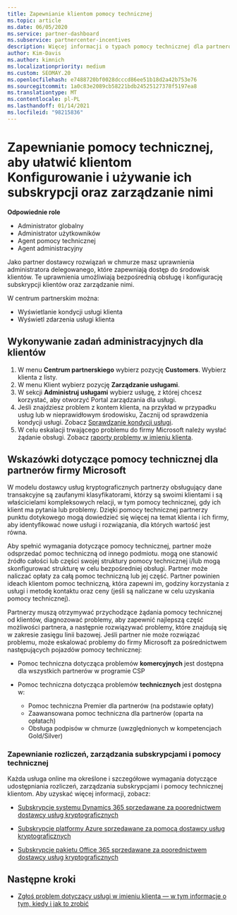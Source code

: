 ```yaml
---
title: Zapewnianie klientom pomocy technicznej
ms.topic: article
ms.date: 06/05/2020
ms.service: partner-dashboard
ms.subservice: partnercenter-incentives
description: Więcej informacji o typach pomocy technicznej dla partnerów programu Cloud Solution Provider można zaoferować swoim klientom.
author: Kim-Davis
ms.author: kimnich
ms.localizationpriority: medium
ms.custom: SEOMAY.20
ms.openlocfilehash: e7488720bf0028dcccd86ee51b18d2a42b753e76
ms.sourcegitcommit: 1a0c83e2089cb58221bdb24525127378f5197ea8
ms.translationtype: MT
ms.contentlocale: pl-PL
ms.lasthandoff: 01/14/2021
ms.locfileid: "98215836"
---
```

# <a name="provide-technical-support-to-help-customers-configure-manage-and-use-their-subscriptions"></a>Zapewnianie pomocy technicznej, aby ułatwić klientom Konfigurowanie i używanie ich subskrypcji oraz zarządzanie nimi


**Odpowiednie role**

- Administrator globalny
- Administrator użytkowników
- Agent pomocy technicznej
- Agent administracyjny

Jako partner dostawcy rozwiązań w chmurze masz uprawnienia administratora delegowanego, które zapewniają dostęp do środowisk klientów. Te uprawnienia umożliwiają bezpośrednią obsługę i konfigurację subskrypcji klientów oraz zarządzanie nimi.

W centrum partnerskim można:

- Wyświetlanie kondycji usługi klienta
- Wyświetl zdarzenia usługi klienta

## <a name="perform-admin-tasks-for-your-customers"></a>Wykonywanie zadań administracyjnych dla klientów

1. W menu **Centrum partnerskiego** wybierz pozycję **Customers**. Wybierz klienta z listy.
2. W menu Klient wybierz pozycję **Zarządzanie usługami**.
3. W sekcji **Administruj usługami** wybierz usługę, z której chcesz korzystać, aby otworzyć Portal zarządzania dla usługi.
4. Jeśli znajdziesz problem z kontem klienta, na przykład w przypadku usług lub w nieprawidłowym środowisku, Zacznij od sprawdzenia kondycji usługi. Zobacz [Sprawdzanie kondycji usługi](check-service-health.md).
5. W celu eskalacji trwającego problemu do firmy Microsoft należy wysłać żądanie obsługi. Zobacz [raporty problemy w imieniu klienta](report-problems-on-behalf-of-a-customer.md).

## <a name="microsoft-partner-support-guidance"></a>Wskazówki dotyczące pomocy technicznej dla partnerów firmy Microsoft

W modelu dostawcy usług kryptograficznych partnerzy obsługujący dane transakcyjne są zaufanymi klasyfikatorami, którzy są swoimi klientami i są właścicielami kompleksowych relacji, w tym pomocy technicznej, gdy ich klient ma pytania lub problemy. Dzięki pomocy technicznej partnerzy punktu dotykowego mogą dowiedzieć się więcej na temat klienta i ich firmy, aby identyfikować nowe usługi i rozwiązania, dla których wartość jest równa.

Aby spełnić wymagania dotyczące pomocy technicznej, partner może odsprzedać pomoc techniczną od innego podmiotu. mogą one stanowić źródło całości lub części swojej struktury pomocy technicznej i/lub mogą skonfigurować strukturę w celu bezpośredniej obsługi.  Partner może naliczać opłaty za całą pomoc techniczną lub jej część. Partner powinien ideach klientom pomoc techniczną, która zapewni im, godziny korzystania z usługi i metodę kontaktu oraz ceny (jeśli są naliczane w celu uzyskania pomocy technicznej). 

Partnerzy muszą otrzymywać przychodzące żądania pomocy technicznej od klientów, diagnozować problemy, aby zapewnić najlepszą część możliwości partnera, a następnie rozwiązywać problemy, które znajdują się w zakresie zasięgu linii bazowej. Jeśli partner nie może rozwiązać problemu, może eskalować problemy do firmy Microsoft za pośrednictwem następujących pojazdów pomocy technicznej:

- Pomoc techniczna dotycząca problemów **komercyjnych** jest dostępna dla wszystkich partnerów w programie CSP

- Pomoc techniczna dotycząca problemów **technicznych** jest dostępna w:

  - Pomoc techniczna Premier dla partnerów (na podstawie opłaty)
  - Zaawansowana pomoc techniczna dla partnerów (oparta na opłatach)
  - Obsługa podpisów w chmurze (uwzględnionych w kompetencjach Gold/Silver)

### <a name="providing-billing-subscription-management-and-technical-support"></a>Zapewnianie rozliczeń, zarządzania subskrypcjami i pomocy technicznej 

Każda usługa online ma określone i szczegółowe wymagania dotyczące udostępniania rozliczeń, zarządzania subskrypcjami i pomocy technicznej klientom. Aby uzyskać więcej informacji, zobacz:

- [Subskrypcje systemu Dynamics 365 sprzedawane za poorednictwem dostawcy usług kryptograficznych](https://www.microsoftpartnercommunity.com/t5/CSP/Microsoft-Partner-Support-Guidance/m-p/5262#M30)

- [Subskrypcje platformy Azure sprzedawane za pomocą dostawcy usług kryptograficznych](https://www.microsoftpartnercommunity.com/t5/CSP/Microsoft-Partner-Support-Guidance/m-p/5263#M31)

- [Subskrypcje pakietu Office 365 sprzedawane za poorednictwem dostawcy usług kryptograficznych](https://www.microsoftpartnercommunity.com/t5/CSP/Microsoft-Partner-Support-Guidance/m-p/5264#M32)

## <a name="next-steps"></a>Następne kroki

- [Zgłoś problem dotyczący usługi w imieniu klienta — w tym informacje o tym, kiedy i jak to zrobić](report-problems-on-behalf-of-a-customer.md)